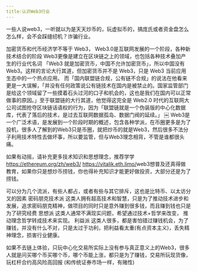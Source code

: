 ```yaml
---
title:认识Web3行业
---
```

一些人说web3，一听就以为是天天炒币的，玩虚拟币的，搞庞氏或者资金盘怎么怎么样，会不会踩缝纫机？诈骗行业。

加密货币和代币经济学不等于 Web3，
Web3.0是互联网发展的一个阶段，各种新技术结合的阶段
Web3更像是建立在区块链之上的领域，也包括各种技术叠加产生的行业代名词
「Web3 就是加密货币，中国不允许加密货币」，所以中国没有 Web3。这样的言论大行其道，但加密货币并不是 Web3，只是 Web3 当前应用生态中的一个热点应用。
而「国内联盟链合规，公有链不合规」的说法在他看来更是一大误解，「并没有任何政策说公有链技术在国内是被禁止的。国家监管部门是给这个领域留了一些摸着石头过河的口子和机会的，这也是我们在国内可以正常做事的原因。」至于联盟链的大行其道，他觉得这完全是 Web2.0 时代的互联网大公司试图抢夺区块链话语权的行为，因为「联盟链就是一个伪装版的中心化数据库，代表了落后的技术，是过去互联网数据孤岛、数据门阀的延续。」
￼
Web3是一个广泛术语，是发展到一个阶段时期的概述，包含各种学派，在币圈更多是为了投机，很多人了解到的Web3只是币圈，就把炒币的就是Web3，然后很多不法分子利用技术特性去做坏事，所以要监管，但与Web3理念相背，不管是谁都很头痛。

如果有动摇，请补充更多技术知识和思想理念，推荐学学
https://ethereum.org/zh/web3/
https://vitalik.eth.limo/
​web3想普及还真得做教育，如果你只是想炒币捞钱，你也得补充知识才能更好做投资，大部分还是为了捞钱。

可以分为几个流派，有些人都占，或者有些与其它排斥，这也是比特币、以太访分叉的因素
‌密码朋克技术派
这类人拥有超高技术和智慧，只是为了推动技术进步和发展，追求密码朋克精神，做项目的同时只是意外赚到很多钱，而且赚到钱也只是为了研究经费
‌思想派
这类人通常不满现实问题，希望通过技术+哲学来改变，
推动理念哲学转成技术来实现。
‌利益派
这类人很多，都是害怕错过赚钱机会，为了赚钱，并没有什么不对，只是太过于功利，把利益看太重(有点资本主义)，丢失精神理念，损害行业健康。

如果不去链上体验，只玩中心化交易所实际上没有参与真正意义上的Web3，很多人就是问买哪个币买哪个币，哪个币能上涨，都只是为了赚钱，交易所玩现货像，玩杠杆合约高风险高回报 (和传统证券市场一样，有赌性)